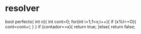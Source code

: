 # resolver
bool perfecto( int n){
        int cont=0;
       for(int i=1;1<x;i++){
            if (x%I==O){
                cont=cont+i;
            }
        }
        if (contador==x){
              return true;
        }else{
            return false;


